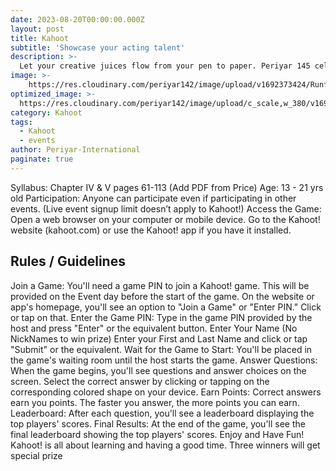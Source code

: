 ```yaml
---
date: 2023-08-20T00:00:00.000Z
layout: post
title: Kahoot
subtitle: 'Showcase your acting talent'
description: >-
  Let your creative juices flow from your pen to paper. Periyar 145 celebratory event encourages you to bring out the writer in you. It’s your chance to affect others thru your words...
image: >-
    https://res.cloudinary.com/periyar142/image/upload/v1692373424/RunforPeriyar_dsxylf.jpg
optimized_image: >-
  https://res.cloudinary.com/periyar142/image/upload/c_scale,w_380/v1692373424/RunforPeriyar_dsxylf.jpg
category: Kahoot
tags:
  - Kahoot
  - events
author: Periyar-International
paginate: true
---
```




Syllabus: Chapter IV & V pages 61-113 (Add PDF from Price)
Age: 13 - 21 yrs old
Participation: Anyone can participate even if participating in other events. (Live event signup limit doesn’t apply to Kahoot!)
Access the Game:
Open a web browser on your computer or mobile device.
Go to the Kahoot! website (kahoot.com) or use the Kahoot! app if you have it installed.

## Rules / Guidelines
Join a Game:
You'll need a game PIN to join a Kahoot! game. This will be provided on the Event day before the start of the game.
On the website or app's homepage, you'll see an option to "Join a Game" or "Enter PIN." Click or tap on that.
Enter the Game PIN:
Type in the game PIN provided by the host and press "Enter" or the equivalent button.
Enter Your Name (No NickNames to win prize)
Enter your First and Last Name and click or tap "Submit" or the equivalent.
Wait for the Game to Start:
You'll be placed in the game's waiting room until the host starts the game.
Answer Questions:
When the game begins, you'll see questions and answer choices on the screen.
Select the correct answer by clicking or tapping on the corresponding colored shape on your device.
Earn Points:
Correct answers earn you points. The faster you answer, the more points you can earn.
Leaderboard:
After each question, you'll see a leaderboard displaying the top players' scores.
Final Results:
At the end of the game, you'll see the final leaderboard showing the top players' scores.
Enjoy and Have Fun!
Kahoot! is all about learning and having a good time. Three winners will get special prize 

